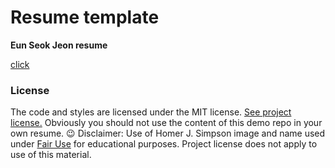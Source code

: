 # Resume template

**Eun Seok Jeon resume**

[click](https://brianeunseokjeon.github.io/resume/)



### License

The code and styles are licensed under the MIT license. [See project license.](LICENSE) Obviously you should not use the content of this demo repo in your own resume. :wink:
Disclaimer: Use of Homer J. Simpson image and name used under [Fair Use](https://en.wikipedia.org/wiki/Fair_use) for educational purposes. Project license does not apply to use of this material.
